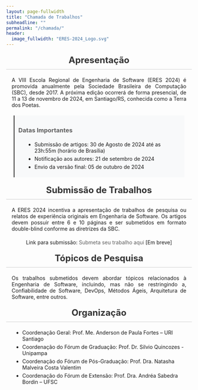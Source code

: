 ```yaml
---
layout: page-fullwidth
title: "Chamada de Trabalhos"
subheadline: ""
permalink: "/chamada/"
header:
  image_fullwidth: "ERES-2024_Logo.svg"
---
```


<style>
  header {
    margin-bottom: 30px;
  }

  h1, h2, h3 {
    color: #333;
    text-align: center;
    margin: 20px 0;
  }

  h2 {
    font-size: 24px;
    padding-bottom: 10px;
    border-bottom: 1px solid #cbcbcb;
  }

  p {
    text-align: justify;
    padding: 0 15px;
  }

  ul {
    margin: 10px 20px;
    list-style-type: disc;
  }

  li {
    margin-bottom: 5px;
  }

  .important-dates {
    background-color: #f8f9fa;
    border-left: 3px solid #5e5e5e;
    padding: 10px;
    margin: 20px;
  }

  .important-dates h3 {
    text-align: left;
    color: #5e5e5e;
  }

  .submission-link {
    text-align: center;
    margin-top: 20px;
  }

  a {
    color: #5e5e5e;
    text-decoration: none;
  }

  a:hover {
    text-decoration: underline;
  }
</style>

<main>
  <section>
    <h2>Apresentação</h2>
    <p>A VIII Escola Regional de Engenharia de Software (ERES 2024) é promovida anualmente pela Sociedade Brasileira de Computação (SBC), desde 2017. A próxima edição ocorrerá de forma presencial, de 11 a 13 de novembro de 2024, em Santiago/RS, conhecida como a Terra dos Poetas.</p>
  </section>

  <section class="important-dates">
    <h3>Datas Importantes</h3>
    <ul>
      <li>Submissão de artigos: 30 de Agosto de 2024 até as 23h:55m (horário de Brasília)</li>
      <li>Notificação aos autores: 21 de setembro de 2024</li>
      <li>Envio da versão final: 05 de outubro de 2024</li>
    </ul>
  </section>

  <section>
    <h2>Submissão de Trabalhos</h2>
    <p>A ERES 2024 incentiva a apresentação de trabalhos de pesquisa ou relatos de experiência originais em Engenharia de Software. Os artigos devem possuir entre 6 e 10 páginas e ser submetidos em formato double-blind conforme as diretrizes da SBC.</p>
    <p class="submission-link">Link para submissão: <a href="https://jems.sbc.org.br/eres2024">Submeta seu trabalho aqui</a> [Em breve]</p>
  </section>

  <section>
    <h2>Tópicos de Pesquisa</h2>
    <p>Os trabalhos submetidos devem abordar tópicos relacionados à Engenharia de Software, incluindo, mas não se restringindo a, Confiabilidade de Software, DevOps, Métodos Ágeis, Arquitetura de Software, entre outros.</p>
  </section>

  <section>
    <h2>Organização</h2>
    <ul>
      <li>Coordenação Geral: Prof. Me. Anderson de Paula Fortes – URI Santiago</li>
      <li>Coordenação do Fórum de Graduação: Prof. Dr. Silvio Quincozes - Unipampa</li>
      <li>Coordenação do Fórum de Pós-Graduação: Prof. Dra. Natasha Malveira Costa Valentim</li>
      <li>Coordenação do Fórum de Extensão: Prof. Dra. Andréa Sabedra Bordin – UFSC</li>
    </ul>
  </section>
</main>

